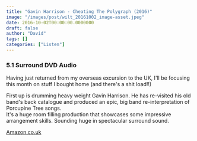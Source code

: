 ```yaml
---
title: "Gavin Harrison - Cheating The Polygraph (2016)"
image: "/images/post/wilt_20161002_image-asset.jpeg"
date: 2016-10-02T00:00:00.0000000
draft: false
author: "David"
tags: []
categories: ["Listen"]
---
```

### 5.1 Surround DVD Audio

 Having just returned from my overseas excursion to the UK, I'll be focusing this month on stuff I bought home (and there's a shit load!!)

 First up is drumming heavy weight Gavin Harrison. He has re-visited his old band's back catalogue and produced an epic, big band re-interpretation of Porcupine Tree songs.  
It's a huge room filling production that showcases some impressive arrangement skills. Sounding huge in spectacular surround sound.

 [Amazon.co.uk](https://www.amazon.co.uk/Cheating-Polygraph-Gavin-Harrison/dp/B00TGNIVLM/ref=sr_1_1?s=music&amp;ie=UTF8&amp;qid=1475377273&amp;sr=1-1&amp;keywords=gavin+harrison+cheating+the+polygraph)